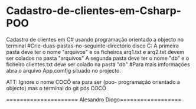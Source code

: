 # Cadastro-de-clientes-em-Csharp-POO
Cadastro de clientes em C# usando programação orientado a objecto no terminal 
#Crie-duas-pastas-no-seguinte-directório disco C:
A primeira pasta deve ter o nome "arquivos" e os ficheiros arq1.txt e arq2.txt devem ser colados na pasta "arquivos"
A segunda pasta deve ter o nome "db" e o ficheiro clientes.txt deve ser colado na pasta "db"
#Para mais imformações abra o arquivo App.comfig situado no projecto.

ATT: Ignore o nome COCÔ era para ser (poo- programação orientado a objecto) mas o terminal do git pós COCÔ

===================== Alesandro Diogo==================
